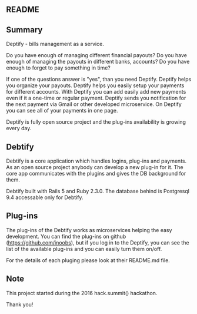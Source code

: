 ## README

## Summary 

Deptify - bills management as a service.

Do you have enough of managing different financial payouts?
Do you have enough of managing the payouts in different banks, accounts?
Do you have enough to forget to pay something in time?

If one of the questions answer is "yes", than you need Deptify.
Deptify helps you organize your payouts. 
Deptify helps you easily setup your payments for different accounts.
With Deptify you can add easily add new payments even if it a one-time or regular payment.
Deptify sends you notification for the next payment via Gmail or other developed microservice.
On Deptify you can see all of your payments in one page.

Deptify is fully open source project and the plug-ins availability is growing every day.

## Debtify

Debtify is a core application which handles logins, plug-ins and payments. 
As an open source project anybody can develop a new plug-in for it. The core app communicates with the plugins and gives the DB background for them. 

Debtify built with Rails 5 and Ruby 2.3.0. The database behind is Postgresql 9.4 accessable only for Debtify.

## Plug-ins

The plug-ins of the Debtify works as microservices helping the easy development. You can find the plug-ins on github (https://github.com/inoobs), but if you log in to the Deptify, you can see the list of the available plug-ins and you can easily turn them on/off.

For the details of each pluging please look at their README.md file.

## Note

This project started during the 2016 hack.summit() hackathon.

Thank you!
